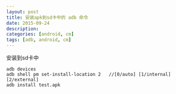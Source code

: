 ```yaml
---
layout: post
title: 安装apk到sd卡中的 adb 命令
date: 2015-09-24
description: 
categories: [android, cm]
tags: [adb, android, cm]
---
```


安装到sd卡中

```shell
adb devices
adb shell pm set-install-location 2   //[0/auto] [1/internal] [2/external]
adb install test.apk
```

